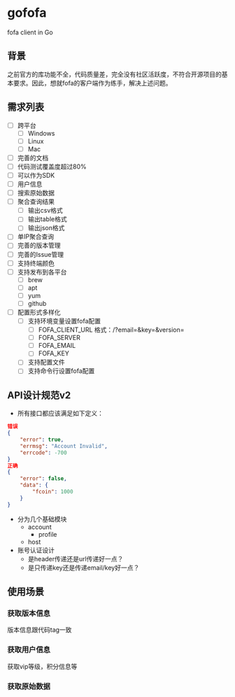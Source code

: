 # gofofa
fofa client in Go

## 背景
之前官方的库功能不全，代码质量差，完全没有社区活跃度，不符合开源项目的基本要求。因此，想就fofa的客户端作为练手，解决上述问题。

## 需求列表
- [ ] 跨平台
    - [ ] Windows
    - [ ] Linux
    - [ ] Mac
- [ ] 完善的文档
- [ ] 代码测试覆盖度超过80%
- [ ] 可以作为SDK
- [ ] 用户信息
- [ ] 搜索原始数据
- [ ] 聚合查询结果
    - [ ] 输出csv格式
    - [ ] 输出table格式
    - [ ] 输出json格式
- [ ] 单IP聚合查询
- [ ] 完善的版本管理
- [ ] 完善的Issue管理 
- [ ] 支持终端颜色
- [ ] 支持发布到各平台
    - [ ] brew
    - [ ] apt
    - [ ] yum
    - [ ] github
- [ ] 配置形式多样化
    - [ ] 支持环境变量设置fofa配置
        - [ ] FOFA_CLIENT_URL 格式：<url>/?email=<email>&key=<key>&version=<v2>
        - [ ] FOFA_SERVER
        - [ ] FOFA_EMAIL
        - [ ] FOFA_KEY
    - [ ] 支持配置文件
    - [ ] 支持命令行设置fofa配置

## API设计规范v2
- 所有接口都应该满足如下定义：
```json
错误
{
    "error": true,
    "errmsg": "Account Invalid",
    "errcode": -700
}
正确
{
    "error": false,
    "data": {
        "fcoin": 1000
    }
}
```
- 分为几个基础模块
    - account
      - profile
    - host
- 账号认证设计
    - 是header传递还是url传递好一点？
    - 是只传递key还是传递email/key好一点？

## 使用场景
### 获取版本信息
版本信息跟代码tag一致

### 获取用户信息
获取vip等级，积分信息等

### 获取原始数据
